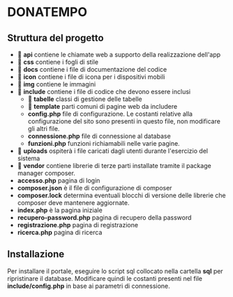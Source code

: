 # DONATEMPO

## Struttura del progetto

* 📂 **api** contiene le chiamate web a supporto della realizzazione dell'app
* 📂 **css** contiene i fogli di stile
* 📂 **docs** contiene i file di documentazione del codice
* 📂 **icon** contiene i file di icona per i dispositivi mobili
* 📂 **img** contiene le immagini
* 📂 **include** contiene i file di codice che devono essere inclusi
    * 📂 **tabelle** classi di gestione delle tabelle
    * 📂 **template** parti comuni di pagine web da includere
    * **config.php** file di configurazione. Le costanti relative alla configurazione del sito sono presenti in questo file, non modificare gli altri file.
    * **connessione.php** file di connessione al database
    * **funzioni.php** funzioni richiamabili nelle varie pagine.
* 📂 **uploads** ospiterà i file caricati dagli utenti durante l'esercizio del sistema
* 📂 **vendor** contiene librerie di terze parti installate tramite il package manager composer.
* **accesso.php** pagina di login
* **composer.json** è il file di configurazione di composer
* **composer.lock** determina eventuali blocchi di versione delle librerie che composer deve mantenere aggiornate.
* **index.php** è la pagina iniziale
* **recupero-password.php** pagina di recupero della password
* **registrazione.php** pagina di registrazione
* **ricerca.php** pagina di ricerca

## Installazione

Per installare il portale, eseguire lo script sql collocato nella cartella **sql** per ripristinare il database. Modificare quindi le costanti presenti nel file **include/config.php** in base ai parametri di connessione.